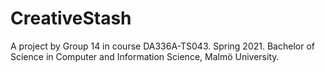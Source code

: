 # CreativeStash
A project by Group 14 in course DA336A-TS043.
Spring 2021. 
Bachelor of Science in Computer and Information Science, Malmö University.

